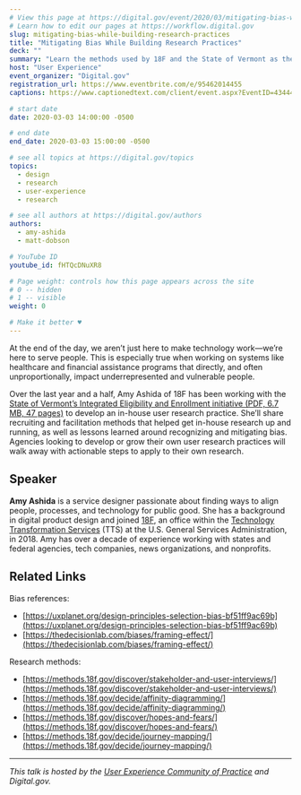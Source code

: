 ```yaml
---
# View this page at https://digital.gov/event/2020/03/mitigating-bias-while-building-research-practices
# Learn how to edit our pages at https://workflow.digital.gov
slug: mitigating-bias-while-building-research-practices
title: "Mitigating Bias While Building Research Practices"
deck: ""
summary: "Learn the methods used by 18F and the State of Vermont as they conducted discovery research to understand and improve the experiences of Vermonters who utilize healthcare and economic assistance programs. "
host: "User Experience"
event_organizer: "Digital.gov"
registration_url: https://www.eventbrite.com/e/95462014455
captions: https://www.captionedtext.com/client/event.aspx?EventID=4344427&CustomerID=321

# start date
date: 2020-03-03 14:00:00 -0500

# end date
end_date: 2020-03-03 15:00:00 -0500

# see all topics at https://digital.gov/topics
topics: 
  - design
  - research
  - user-experience
  - research

# see all authors at https://digital.gov/authors
authors: 
  - amy-ashida
  - matt-dobson

# YouTube ID
youtube_id: fHTQcDNuXR8

# Page weight: controls how this page appears across the site
# 0 -- hidden
# 1 -- visible
weight: 0

# Make it better ♥
---
```


At the end of the day, we aren’t just here to make technology work—we’re here to serve people. This is especially true when working on systems like healthcare and financial assistance programs that directly, and often unproportionally, impact underrepresented and vulnerable people.

Over the last year and a half, Amy Ashida of 18F has been working with the [State of Vermont’s Integrated Eligibility and Enrollment initiative (PDF, 6.7 MB, 47 pages)](https://legislature.vermont.gov/Documents/2020/WorkGroups/Senate%20Appropriations/Presentations/W~Agency%20of%20Human%20Services~Integrated%20Eligibility%20and%20Enrolllment~1-16-2019.pdf) to develop an in-house user research practice. She’ll share recruiting and facilitation methods that helped get in-house research up and running, as well as lessons learned around recognizing and mitigating bias. Agencies looking to develop or grow their own user research practices will walk away with actionable steps to apply to their own research.

## Speaker

**Amy Ashida** is a service designer passionate about finding ways to align people, processes, and technology for public good. She has a background in digital product design and joined [18F](https://www.gsa.gov/about-us/organization/federal-acquisition-service/technology-transformation-services/18F), an office within the [Technology Transformation Services](https://www.gsa.gov/tts/) (TTS) at the U.S. General Services Administration, in 2018. Amy has over a decade of experience working with states and federal agencies, tech companies, news organizations, and nonprofits.

## Related Links

Bias references:

 - [https://uxplanet.org/design-principles-selection-bias-bf51ff9ac69b](https://uxplanet.org/design-principles-selection-bias-bf51ff9ac69b)
 - [https://thedecisionlab.com/biases/framing-effect/](https://thedecisionlab.com/biases/framing-effect/)
 
Research methods: 

 - [https://methods.18f.gov/discover/stakeholder-and-user-interviews/](https://methods.18f.gov/discover/stakeholder-and-user-interviews/)
 - [https://methods.18f.gov/decide/affinity-diagramming/](https://methods.18f.gov/decide/affinity-diagramming/)
 - [https://methods.18f.gov/discover/hopes-and-fears/](https://methods.18f.gov/discover/hopes-and-fears/)
 - [https://methods.18f.gov/decide/journey-mapping/](https://methods.18f.gov/decide/journey-mapping/)
 
 ---
 
_This talk is hosted by the [User Experience Community of Practice](https://digital.gov/communities/user-experience/) and Digital.gov._ 
